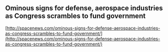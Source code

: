 ## Ominous signs for defense, aerospace industries as Congress scrambles to fund government
  
  [http://spacenews.com/ominous-signs-for-defense-aerospace-industries-as-congress-scrambles-to-fund-government/](http://spacenews.com/ominous-signs-for-defense-aerospace-industries-as-congress-scrambles-to-fund-government/)